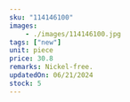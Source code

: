 ```yaml
---
sku: "114146100"
images:
    - ./images/114146100.jpg
tags: ["new"]
unit: piece
price: 30.8
remarks: Nickel-free.
updatedOn: 06/21/2024
stock: 5
---
```


